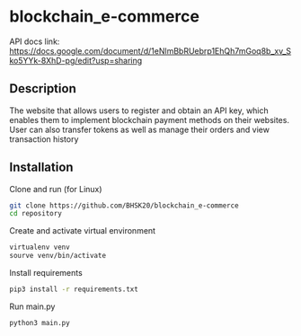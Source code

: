 # blockchain_e-commerce

API docs link: https://docs.google.com/document/d/1eNlmBbRUebrp1EhQh7mGoq8b_xv_Sko5YYk-8XhD-pg/edit?usp=sharing

## Description

The website that allows users to register and obtain an API key, which enables them to implement blockchain payment methods on their websites. User can also transfer tokens as well as manage their orders and view transaction history

## Installation

Clone and run (for Linux)

```bash
git clone https://github.com/BHSK20/blockchain_e-commerce
cd repository
```

Create and activate virtual environment

```bash
virtualenv venv
sourve venv/bin/activate
```

Install requirements

```bash
pip3 install -r requirements.txt
```

Run main.py

```bash
python3 main.py
```
